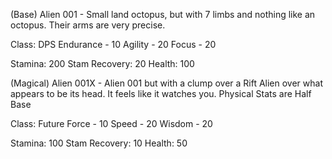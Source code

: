 (Base) Alien 001 - Small land octopus, but with 7 limbs and nothing like an octopus. Their arms are very precise.

Class: DPS
Endurance - 10
Agility - 20
Focus - 20

Stamina: 200
Stam Recovery: 20
Health: 100

(Magical) Alien 001X - Alien 001 but with a clump over a Rift Alien over what appears to be its head. It feels like it watches you.
Physical Stats are Half Base

Class: Future
Force - 10
Speed - 20
Wisdom - 20

Stamina: 100
Stam Recovery: 10
Health: 50
